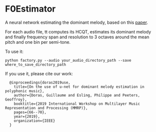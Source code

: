 # F0Estimator


A neural network estimating the dominant melody, based on this 
[paper](https://www.researchgate.net/profile/Guillaume_Doras/publication/332434939_On_the_Use_of_U-Net_for_Dominant_Melody_Estimation_in_Polyphonic_Music/links/5cff5dbc4585157d15a20f9a/On-the-Use-of-U-Net-for-Dominant-Melody-Estimation-in-Polyphonic-Music.pdf).

For each audio file, tt computes its HCQT, estimates its dominant melody and finally frequency span and resolution
to 3 octaves around the mean pitch and one bin per semi-tone. 

To use it:

    python factory.py --audio your_audio_directory_path --save where_to_save_directory_path

If you use it, please cite our work:

      
      @inproceedings{doras2019use,
        title={On the use of u-net for dominant melody estimation in polyphonic music},
        author={Doras, Guillaume and Esling, Philippe and Peeters, Geoffroy},
        booktitle={2019 International Workshop on Multilayer Music Representation and Processing (MMRP)},
        pages={66--70},
        year={2019},
        organization={IEEE}
      }
